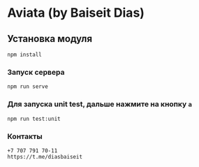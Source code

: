 # Aviata (by Baiseit Dias)

## Установка модуля
```
npm install
```

### Запуск сервера
```
npm run serve
```

### Для запуска unit test, дальше нажмите на кнопку `a`
```
npm run test:unit
```

### Контакты
```
+7 707 791 70-11
https://t.me/diasbaiseit
```
